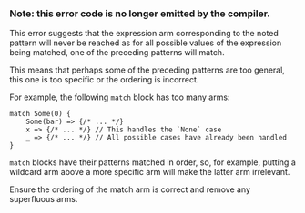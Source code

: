 ### Note: this error code is no longer emitted by the compiler.

This error suggests that the expression arm corresponding to the noted pattern
will never be reached as for all possible values of the expression being
matched, one of the preceding patterns will match.

This means that perhaps some of the preceding patterns are too general, this
one is too specific or the ordering is incorrect.

For example, the following `match` block has too many arms:

```
match Some(0) {
    Some(bar) => {/* ... */}
    x => {/* ... */} // This handles the `None` case
    _ => {/* ... */} // All possible cases have already been handled
}
```

`match` blocks have their patterns matched in order, so, for example, putting
a wildcard arm above a more specific arm will make the latter arm irrelevant.

Ensure the ordering of the match arm is correct and remove any superfluous
arms.

